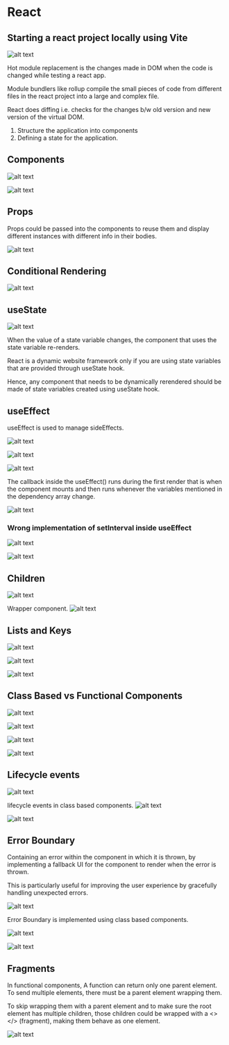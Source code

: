 # React

## Starting a react project locally using Vite

![alt text](image.png)

Hot module replacement is the changes made in DOM when the code is changed while testing a react app.

Module bundlers like rollup compile the small pieces of code from different files in the react project into a large and complex file.

React does diffing i.e. checks for the changes b/w old version and new version of the virtual DOM.

1. Structure the application into components
2. Defining a state for the application.

## Components

![alt text](image-2.png)

![alt text](image-1.png)

## Props

Props could be passed into the components to reuse them and display different instances with different info in their bodies.

![alt text](image-3.png)

## Conditional Rendering

![alt text](image-4.png)

## useState

![alt text](image-5.png)

When the value of a state variable changes, the component that uses the state variable re-renders.

React is a dynamic website framework only if you are using state variables that are provided through useState hook.

Hence, any component that needs to be dynamically rerendered should be made of state variables created using useState hook.

## useEffect

useEffect is used to manage sideEffects.

![alt text](image-6.png)

![alt text](image-7.png)

![alt text](image-10.png)

The callback inside the useEffect() runs during the first render that is when the component mounts and then runs whenever the variables mentioned in the dependency array change.

![alt text](image-9.png)

### Wrong implementation of setInterval inside useEffect

![alt text](image-11.png)

![alt text](image-8.png)

## Children

![alt text](image-12.png)

Wrapper component.
![alt text](image-14.png)

## Lists and Keys

![alt text](image-16.png)

![alt text](image-13.png)

![alt text](image-15.png)

## Class Based vs Functional Components

![alt text](image-17.png)

![alt text](image-18.png)

![alt text](image-19.png)

![alt text](image-20.png)

## Lifecycle events

![alt text](image-21.png)

lifecycle events in class based components.
![alt text](image-23.png)

![alt text](image-22.png)

## Error Boundary

Containing an error within the component in which it is thrown, by
implementing a fallback UI for the component to render when the error is thrown.

This is particularly useful for improving the user experience by gracefully handling unexpected errors.

![alt text](image-24.png)

Error Boundary is implemented using class based components.

![alt text](image-25.png)

![alt text](image-26.png)

## Fragments

In functional components, A function can return only one parent element. To send multiple elements, there must be a parent element wrapping them.

To skip wrapping them with a parent element and to make sure the root element has multiple children, those children could be wrapped with a <></> (fragment), making them behave as one element.

![alt text](image-27.png)
